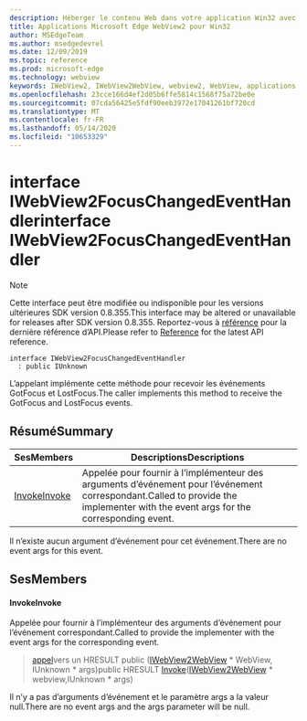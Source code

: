 ```yaml
---
description: Héberger le contenu Web dans votre application Win32 avec le contrôle Microsoft Edge WebView2
title: Applications Microsoft Edge WebView2 pour Win32
author: MSEdgeTeam
ms.author: msedgedevrel
ms.date: 12/09/2019
ms.topic: reference
ms.prod: microsoft-edge
ms.technology: webview
keywords: IWebView2, IWebView2WebView, webview2, WebView, applications Win32, Win32, Edge
ms.openlocfilehash: 23cce166d4ef2d05b6ffe5814c1568f75a72be0e
ms.sourcegitcommit: 07cda56425e5fdf90eeb3972e17041261bf720cd
ms.translationtype: MT
ms.contentlocale: fr-FR
ms.lasthandoff: 05/14/2020
ms.locfileid: "10653329"
---
```

# <span data-ttu-id="c4450-104">interface IWebView2FocusChangedEventHandler</span><span class="sxs-lookup"><span data-stu-id="c4450-104">interface IWebView2FocusChangedEventHandler</span></span> 

> [!NOTE]
> <span data-ttu-id="c4450-105">Cette interface peut être modifiée ou indisponible pour les versions ultérieures SDK version 0.8.355.</span><span class="sxs-lookup"><span data-stu-id="c4450-105">This interface may be altered or unavailable for releases after SDK version 0.8.355.</span></span> <span data-ttu-id="c4450-106">Reportez-vous à [référence](../../../webview2-api-reference.md) pour la dernière référence d’API.</span><span class="sxs-lookup"><span data-stu-id="c4450-106">Please refer to [Reference](../../../webview2-api-reference.md) for the latest API reference.</span></span>

```
interface IWebView2FocusChangedEventHandler
  : public IUnknown
```

<span data-ttu-id="c4450-107">L’appelant implémente cette méthode pour recevoir les événements GotFocus et LostFocus.</span><span class="sxs-lookup"><span data-stu-id="c4450-107">The caller implements this method to receive the GotFocus and LostFocus events.</span></span>

## <span data-ttu-id="c4450-108">Résumé</span><span class="sxs-lookup"><span data-stu-id="c4450-108">Summary</span></span>

 <span data-ttu-id="c4450-109">Ses</span><span class="sxs-lookup"><span data-stu-id="c4450-109">Members</span></span>                        | <span data-ttu-id="c4450-110">Descriptions</span><span class="sxs-lookup"><span data-stu-id="c4450-110">Descriptions</span></span>
--------------------------------|---------------------------------------------
[<span data-ttu-id="c4450-111">Invoke</span><span class="sxs-lookup"><span data-stu-id="c4450-111">Invoke</span></span>](#invoke) | <span data-ttu-id="c4450-112">Appelée pour fournir à l’implémenteur des arguments d’événement pour l’événement correspondant.</span><span class="sxs-lookup"><span data-stu-id="c4450-112">Called to provide the implementer with the event args for the corresponding event.</span></span>

<span data-ttu-id="c4450-113">Il n’existe aucun argument d’événement pour cet événement.</span><span class="sxs-lookup"><span data-stu-id="c4450-113">There are no event args for this event.</span></span>

## <span data-ttu-id="c4450-114">Ses</span><span class="sxs-lookup"><span data-stu-id="c4450-114">Members</span></span>

#### <span data-ttu-id="c4450-115">Invoke</span><span class="sxs-lookup"><span data-stu-id="c4450-115">Invoke</span></span> 

<span data-ttu-id="c4450-116">Appelée pour fournir à l’implémenteur des arguments d’événement pour l’événement correspondant.</span><span class="sxs-lookup"><span data-stu-id="c4450-116">Called to provide the implementer with the event args for the corresponding event.</span></span>

> <span data-ttu-id="c4450-117">[appel](#invoke)vers un HRESULT public ([IWebView2WebView](IWebView2WebView.md) \* WebView, IUnknown \* args)</span><span class="sxs-lookup"><span data-stu-id="c4450-117">public HRESULT [Invoke](#invoke)([IWebView2WebView](IWebView2WebView.md) \* webview,IUnknown \* args)</span></span>

<span data-ttu-id="c4450-118">Il n’y a pas d’arguments d’événement et le paramètre args a la valeur null.</span><span class="sxs-lookup"><span data-stu-id="c4450-118">There are no event args and the args parameter will be null.</span></span>

